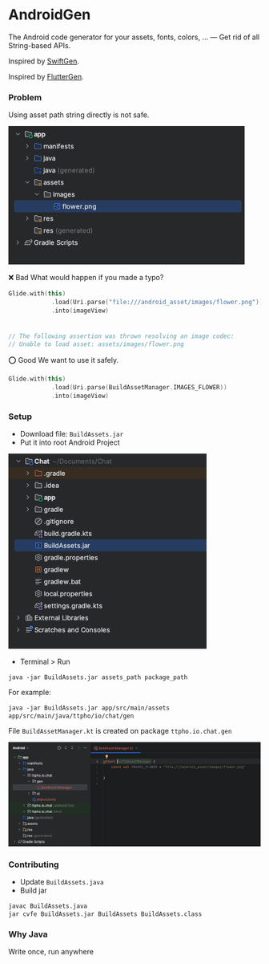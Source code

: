 # AndroidGen
The Android code generator for your assets, fonts, colors, … — Get rid of all String-based APIs.

Inspired by [SwiftGen](https://github.com/SwiftGen/SwiftGen).

Inspired by [FlutterGen](https://github.com/FlutterGen/flutter_gen).

### Problem 

Using asset path string directly is not safe.

![](./images/guide_0.png)

❌ Bad
What would happen if you made a typo?

```kotlin
Glide.with(this)
            .load(Uri.parse("file:///android_asset/images/flower.png"))
            .into(imageView)


// The following assertion was thrown resolving an image codec:
// Unable to load asset: assets/images/flower.png

```

⭕️ Good
We want to use it safely.

```kotlin 
Glide.with(this)
            .load(Uri.parse(BuildAssetManager.IMAGES_FLOWER))
            .into(imageView)
```

### Setup 

- Download file: `BuildAssets.jar`
- Put it into root Android Project 

![](./images/guide_1.png)

- Terminal > Run 
```
java -jar BuildAssets.jar assets_path package_path 
```

For example:  
```
java -jar BuildAssets.jar app/src/main/assets app/src/main/java/ttpho/io/chat/gen
```

File `BuildAssetManager.kt` is created on package `ttpho.io.chat.gen`

![](./images/guide_2.png)


### Contributing

- Update `BuildAssets.java` 
- Build jar 

```
javac BuildAssets.java
jar cvfe BuildAssets.jar BuildAssets BuildAssets.class
```

### Why Java 
Write once, run anywhere

